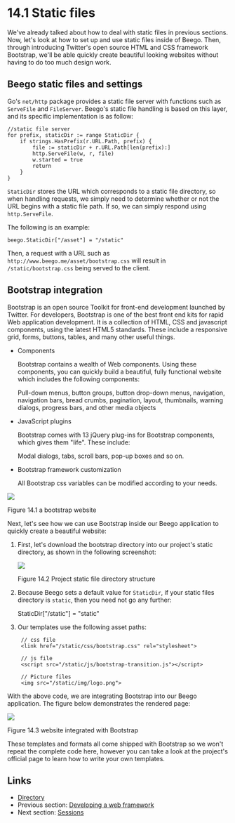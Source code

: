 # 14.1 Static files

We've already talked about how to deal with static files in previous sections. Now, let's look at how to set up and use static files inside of Beego. Then, through introducing Twitter's open source HTML and CSS framework Bootstrap, we'll be able quickly create beautiful looking websites without having to do too much design work.

## Beego static files and settings

Go's `net/http` package provides a static file server with functions such as `ServeFile` and `FileServer`. Beego's static file handling is based on this layer, and its specific implementation is as follow:

```text
//static file server
for prefix, staticDir := range StaticDir {
    if strings.HasPrefix(r.URL.Path, prefix) {
        file := staticDir + r.URL.Path[len(prefix):]
        http.ServeFile(w, r, file)
        w.started = true
        return
    }
}
```

`StaticDir` stores the URL which corresponds to a static file directory, so when handling requests, we simply need to determine whether or not the URL begins with a static file path. If so, we can simply respond using `http.ServeFile`.

The following is an example:

```text
beego.StaticDir["/asset"] = "/static"
```

Then, a request with a URL such as `http://www.beego.me/asset/bootstrap.css` will result in `/static/bootstrap.css` being served to the client.

## Bootstrap integration

Bootstrap is an open source Toolkit for front-end development launched by Twitter. For developers, Bootstrap is one of the best front end kits for rapid Web application development. It is a collection of HTML, CSS and javascript components, using the latest HTML5 standards. These include a responsive grid, forms, buttons, tables, and many other useful things.

* Components

  Bootstrap contains a wealth of Web components. Using these components, you can quickly build a beautiful, fully functional website which includes the following components:

  Pull-down menus, button groups, button drop-down menus, navigation, navigation bars, bread crumbs, pagination, layout, thumbnails, warning dialogs, progress bars, and other media objects

* JavaScript plugins

  Bootstrap comes with 13 jQuery plug-ins for Bootstrap components, which gives them "life". These include:

  Modal dialogs, tabs, scroll bars, pop-up boxes and so on.

* Bootstrap framework customization

  All Bootstrap css variables can be modified according to your needs.

![](https://github.com/boekan/build-web-application-with-golang/tree/5d43949b09c6a2cf35b87903aba06669a01a6f35/en/images/14.1.bootstrap.png?raw=true)

Figure 14.1 a bootstrap website

Next, let's see how we can use Bootstrap inside our Beego application to quickly create a beautiful website:

1. First, let's download the bootstrap directory into our project's static directory, as shown in the following screenshot:

   ![](https://github.com/boekan/build-web-application-with-golang/tree/5d43949b09c6a2cf35b87903aba06669a01a6f35/en/images/14.1.bootstrap2.png?raw=true)

   Figure 14.2 Project static file directory structure

2. Because Beego sets a default value for `StaticDir`, if your static files directory is `static`, then you need not go any further:

   StaticDir\["/static"\] = "static"

3. Our templates use the following asset paths:

   ```text
    // css file
    <link href="/static/css/bootstrap.css" rel="stylesheet">

    // js file
    <script src="/static/js/bootstrap-transition.js"></script>

    // Picture files
    <img src="/static/img/logo.png">
   ```

With the above code, we are integrating Bootstrap into our Beego application. The figure below demonstrates the rendered page:

![](https://github.com/boekan/build-web-application-with-golang/tree/5d43949b09c6a2cf35b87903aba06669a01a6f35/en/images/14.1.bootstrap3.png?raw=true)

Figure 14.3 website integrated with Bootstrap

These templates and formats all come shipped with Bootstrap so we won't repeat the complete code here, however you can take a look at the project's official page to learn how to write your own templates.

## Links

* [Directory](preface.md)
* Previous section: [Developing a web framework](14.0.md)
* Next section: [Sessions](14.2.md)

